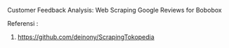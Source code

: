 Customer Feedback Analysis: Web Scraping Google Reviews for Bobobox

Referensi : 
1. https://github.com/deinony/ScrapingTokopedia
